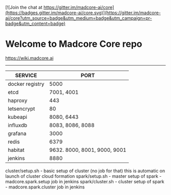 [![Join the chat at https://gitter.im/madcore-ai/core](https://badges.gitter.im/madcore-ai/core.svg)](https://gitter.im/madcore-ai/core?utm_source=badge&utm_medium=badge&utm_campaign=pr-badge&utm_content=badge)


# Welcome to Madcore Core repo
https://wiki.madcore.ai


----------------------------------------------
   SERVICE      |           PORT
----------------|-----------------------------
docker registry |           5000
etcd            |        7001, 4001
haproxy         |           443
letsencrypt     |           80
kubeapi         |        8080, 6443
influxdb        |     8083, 8086, 8088
grafana         |          3000
redis           |          6379
habitat         |9632. 8000, 8001, 9000, 9001
jenkins         |          8880


cluster/setup.sh - basic setup of cluster (no job for that) this is automatic on launch of cluster cloud formation
spark/setup.sh - master setup of spark - madcore.spark.setup job in jenkins
spark/cluster.sh - cluster setup of spark - madcore.spark.cluster job in jenkins
